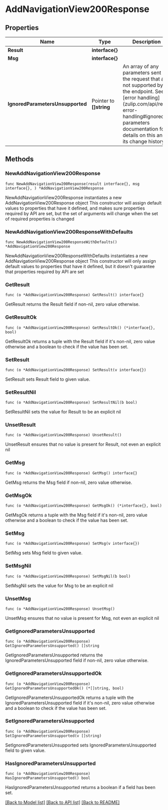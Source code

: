 # AddNavigationView200Response

## Properties

Name | Type | Description | Notes
------------ | ------------- | ------------- | -------------
**Result** | **interface{}** |  | 
**Msg** | **interface{}** |  | 
**IgnoredParametersUnsupported** | Pointer to **[]string** | An array of any parameters sent in the request that are not supported by the endpoint.  See [error handling](zulip.com/api/rest-error-handling#ignored-parameters documentation for details on this and its change history.  | [optional] 

## Methods

### NewAddNavigationView200Response

`func NewAddNavigationView200Response(result interface{}, msg interface{}, ) *AddNavigationView200Response`

NewAddNavigationView200Response instantiates a new AddNavigationView200Response object
This constructor will assign default values to properties that have it defined,
and makes sure properties required by API are set, but the set of arguments
will change when the set of required properties is changed

### NewAddNavigationView200ResponseWithDefaults

`func NewAddNavigationView200ResponseWithDefaults() *AddNavigationView200Response`

NewAddNavigationView200ResponseWithDefaults instantiates a new AddNavigationView200Response object
This constructor will only assign default values to properties that have it defined,
but it doesn't guarantee that properties required by API are set

### GetResult

`func (o *AddNavigationView200Response) GetResult() interface{}`

GetResult returns the Result field if non-nil, zero value otherwise.

### GetResultOk

`func (o *AddNavigationView200Response) GetResultOk() (*interface{}, bool)`

GetResultOk returns a tuple with the Result field if it's non-nil, zero value otherwise
and a boolean to check if the value has been set.

### SetResult

`func (o *AddNavigationView200Response) SetResult(v interface{})`

SetResult sets Result field to given value.


### SetResultNil

`func (o *AddNavigationView200Response) SetResultNil(b bool)`

 SetResultNil sets the value for Result to be an explicit nil

### UnsetResult
`func (o *AddNavigationView200Response) UnsetResult()`

UnsetResult ensures that no value is present for Result, not even an explicit nil
### GetMsg

`func (o *AddNavigationView200Response) GetMsg() interface{}`

GetMsg returns the Msg field if non-nil, zero value otherwise.

### GetMsgOk

`func (o *AddNavigationView200Response) GetMsgOk() (*interface{}, bool)`

GetMsgOk returns a tuple with the Msg field if it's non-nil, zero value otherwise
and a boolean to check if the value has been set.

### SetMsg

`func (o *AddNavigationView200Response) SetMsg(v interface{})`

SetMsg sets Msg field to given value.


### SetMsgNil

`func (o *AddNavigationView200Response) SetMsgNil(b bool)`

 SetMsgNil sets the value for Msg to be an explicit nil

### UnsetMsg
`func (o *AddNavigationView200Response) UnsetMsg()`

UnsetMsg ensures that no value is present for Msg, not even an explicit nil
### GetIgnoredParametersUnsupported

`func (o *AddNavigationView200Response) GetIgnoredParametersUnsupported() []string`

GetIgnoredParametersUnsupported returns the IgnoredParametersUnsupported field if non-nil, zero value otherwise.

### GetIgnoredParametersUnsupportedOk

`func (o *AddNavigationView200Response) GetIgnoredParametersUnsupportedOk() (*[]string, bool)`

GetIgnoredParametersUnsupportedOk returns a tuple with the IgnoredParametersUnsupported field if it's non-nil, zero value otherwise
and a boolean to check if the value has been set.

### SetIgnoredParametersUnsupported

`func (o *AddNavigationView200Response) SetIgnoredParametersUnsupported(v []string)`

SetIgnoredParametersUnsupported sets IgnoredParametersUnsupported field to given value.

### HasIgnoredParametersUnsupported

`func (o *AddNavigationView200Response) HasIgnoredParametersUnsupported() bool`

HasIgnoredParametersUnsupported returns a boolean if a field has been set.


[[Back to Model list]](../README.md#documentation-for-models) [[Back to API list]](../README.md#documentation-for-api-endpoints) [[Back to README]](../README.md)



